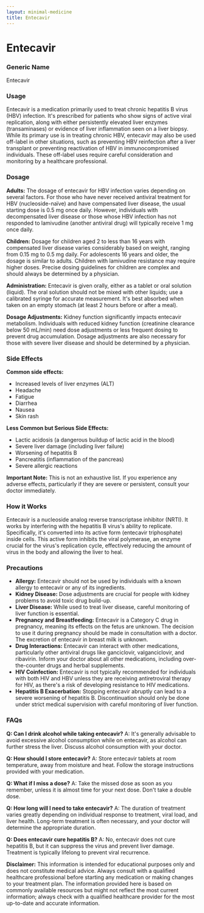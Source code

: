 ```yaml
---
layout: minimal-medicine
title: Entecavir
---
```


# Entecavir
### Generic Name
Entecavir

### Usage
Entecavir is a medication primarily used to treat chronic hepatitis B virus (HBV) infection.  It's prescribed for patients who show signs of active viral replication, along with either persistently elevated liver enzymes (transaminases) or evidence of liver inflammation seen on a liver biopsy.  While its primary use is in treating chronic HBV, entecavir may also be used off-label in other situations, such as preventing HBV reinfection after a liver transplant or preventing reactivation of HBV in immunocompromised individuals.  These off-label uses require careful consideration and monitoring by a healthcare professional.


### Dosage

**Adults:**  The dosage of entecavir for HBV infection varies depending on several factors.  For those who have never received antiviral treatment for HBV (nucleoside-naïve) and have compensated liver disease, the usual starting dose is 0.5 mg once daily.  However, individuals with decompensated liver disease or those whose HBV infection has not responded to lamivudine (another antiviral drug) will typically receive 1 mg once daily.

**Children:**  Dosage for children aged 2 to less than 16 years with compensated liver disease varies considerably based on weight, ranging from 0.15 mg to 0.5 mg daily. For adolescents 16 years and older, the dosage is similar to adults.  Children with lamivudine resistance may require higher doses.  Precise dosing guidelines for children are complex and should always be determined by a physician.

**Administration:** Entecavir is given orally, either as a tablet or oral solution (liquid).  The oral solution should not be mixed with other liquids; use a calibrated syringe for accurate measurement.  It's best absorbed when taken on an empty stomach (at least 2 hours before or after a meal).

**Dosage Adjustments:**  Kidney function significantly impacts entecavir metabolism.  Individuals with reduced kidney function (creatinine clearance below 50 mL/min) need dose adjustments or less frequent dosing to prevent drug accumulation.  Dosage adjustments are also necessary for those with severe liver disease and should be determined by a physician.

### Side Effects

**Common side effects:**

* Increased levels of liver enzymes (ALT)
* Headache
* Fatigue
* Diarrhea
* Nausea
* Skin rash

**Less Common but Serious Side Effects:**

* Lactic acidosis (a dangerous buildup of lactic acid in the blood)
* Severe liver damage (including liver failure)
* Worsening of hepatitis B
* Pancreatitis (inflammation of the pancreas)
* Severe allergic reactions

**Important Note:** This is not an exhaustive list. If you experience any adverse effects, particularly if they are severe or persistent, consult your doctor immediately.

### How it Works

Entecavir is a nucleoside analog reverse transcriptase inhibitor (NRTI).  It works by interfering with the hepatitis B virus's ability to replicate.  Specifically, it's converted into its active form (entecavir triphosphate) inside cells.  This active form inhibits the viral polymerase, an enzyme crucial for the virus's replication cycle, effectively reducing the amount of virus in the body and allowing the liver to heal.


### Precautions

* **Allergy:** Entecavir should not be used by individuals with a known allergy to entecavir or any of its ingredients.
* **Kidney Disease:** Dose adjustments are crucial for people with kidney problems to avoid toxic drug build-up.
* **Liver Disease:** While used to treat liver disease, careful monitoring of liver function is essential.
* **Pregnancy and Breastfeeding:** Entecavir is a Category C drug in pregnancy, meaning its effects on the fetus are unknown.  The decision to use it during pregnancy should be made in consultation with a doctor. The excretion of entecavir in breast milk is unknown.
* **Drug Interactions:** Entecavir can interact with other medications, particularly other antiviral drugs like ganciclovir, valganciclovir, and ribavirin.  Inform your doctor about all other medications, including over-the-counter drugs and herbal supplements.
* **HIV Coinfection:**  Entecavir is not typically recommended for individuals with both HIV and HBV unless they are receiving antiretroviral therapy for HIV, as there's a risk of developing resistance to HIV medications.
* **Hepatitis B Exacerbation:**  Stopping entecavir abruptly can lead to a severe worsening of hepatitis B.  Discontinuation should only be done under strict medical supervision with careful monitoring of liver function.



### FAQs

**Q: Can I drink alcohol while taking entecavir?**
A:  It's generally advisable to avoid excessive alcohol consumption while on entecavir, as alcohol can further stress the liver. Discuss alcohol consumption with your doctor.

**Q: How should I store entecavir?**
A: Store entecavir tablets at room temperature, away from moisture and heat. Follow the storage instructions provided with your medication.

**Q: What if I miss a dose?**
A: Take the missed dose as soon as you remember, unless it is almost time for your next dose. Don't take a double dose.

**Q: How long will I need to take entecavir?**
A:  The duration of treatment varies greatly depending on individual response to treatment, viral load, and liver health.  Long-term treatment is often necessary, and your doctor will determine the appropriate duration.

**Q: Does entecavir cure hepatitis B?**
A: No, entecavir does not cure hepatitis B, but it can suppress the virus and prevent liver damage.  Treatment is typically lifelong to prevent viral recurrence.


**Disclaimer:** This information is intended for educational purposes only and does not constitute medical advice. Always consult with a qualified healthcare professional before starting any medication or making changes to your treatment plan.  The information provided here is based on commonly available resources but might not reflect the most current information; always check with a qualified healthcare provider for the most up-to-date and accurate information.

